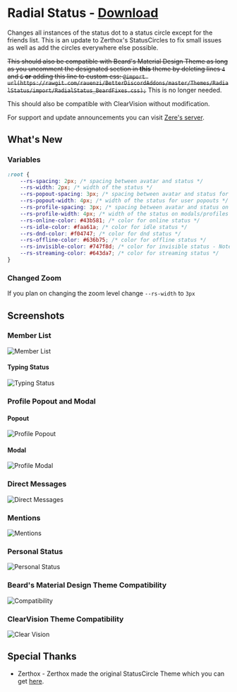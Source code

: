 # Radial Status - [Download](http://betterdiscord.net/ghdl/?url=https://raw.githubusercontent.com/rauenzi/BetterDiscordAddons/master/Themes/RadialStatus/RadialStatus.theme.css)

Changes all instances of the status dot to a status circle except for the friends list. This is an update to Zerthox's StatusCircles to fix small issues as well as add the circles everywhere else possible.

~~This should also be compatible with Beard's Material Design Theme as long as you uncomment the designated section in __this__ theme by deleting lines `4` and `6` **or** adding this line to custom css: `@import url(https://rawgit.com/rauenzi/BetterDiscordAddons/master/Themes/RadialStatus/import/RadialStatus_BeardFixes.css);`~~
This is no longer needed.

This should also be compatible with ClearVision without modification.

For support and update announcements you can visit [Zere's server](http://discord.zackrauen.com/).

## What's New

### Variables

```css
:root {
    --rs-spacing: 2px; /* spacing between avatar and status */
    --rs-width: 2px; /* width of the status */
    --rs-popout-spacing: 3px; /* spacing between avatar and status for user popouts */
    --rs-popout-width: 4px; /* width of the status for user popouts */
    --rs-profile-spacing: 3px; /* spacing between avatar and status on modals/profiles */
    --rs-profile-width: 4px; /* width of the status on modals/profiles */
    --rs-online-color: #43b581; /* color for online status */
    --rs-idle-color: #faa61a; /* color for idle status */
    --rs-dnd-color: #f04747; /* color for dnd status */
    --rs-offline-color: #636b75; /* color for offline status */
    --rs-invisible-color: #747f8d; /* color for invisible status - Note this will only show for your own invisibility */
    --rs-streaming-color: #643da7; /* color for streaming status */
}
```

### Changed Zoom

If you plan on changing the zoom level change `--rs-width` to `3px`


## Screenshots

### Member List
![Member List](http://discord.zackrauen.com/RadialStatus/member_list_short.png)

#### Typing Status
![Typing Status](http://discord.zackrauen.com/RadialStatus/typing_status.png)

### Profile Popout and Modal

#### Popout
![Profile Popout](http://discord.zackrauen.com/RadialStatus/profile_popout.png)

#### Modal
![Profile Modal](http://discord.zackrauen.com/RadialStatus/profile_modal.png)

### Direct Messages
![Direct Messages](http://discord.zackrauen.com/RadialStatus/direct_messages_short.png)

### Mentions
![Mentions](http://discord.zackrauen.com/RadialStatus/mentions.png)

### Personal Status
![Personal Status](http://discord.zackrauen.com/RadialStatus/personal_status.png)

### Beard's Material Design Theme Compatibility
![Compatibility](http://discord.zackrauen.com/RadialStatus/beard_design.png)

### ClearVision Theme Compatibility
![Clear Vision](http://discord.zackrauen.com/RadialStatus/clearvision.png)


## Special Thanks
 - Zerthox - Zerthox made the original StatusCircle Theme which you can get [here](https://github.com/Zerthox/Mini-Discord-Themes).